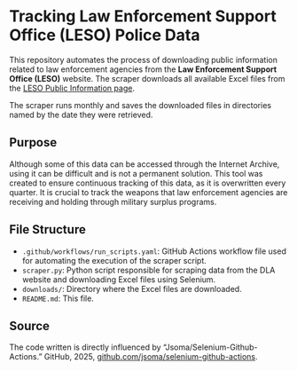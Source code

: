 # Tracking Law Enforcement Support Office (LESO) Police Data

This repository automates the process of downloading public information related to law enforcement agencies from the **Law Enforcement Support Office (LESO)** website. The scraper  downloads all available Excel files from the [LESO Public Information page](https://www.dla.mil/Disposition-Services/Offers/Law-Enforcement/Public-Information/).

The scraper runs monthly and saves the downloaded files in directories named by the date they were retrieved. 

## Purpose

Although some of this data can be accessed through the Internet Archive, using it can be difficult and is not a permanent solution. This tool was created to ensure continuous tracking of this data, as it is overwritten every quarter. It is crucial to track the weapons that law enforcement agencies are receiving and holding through military surplus programs.


## File Structure
- `.github/workflows/run_scripts.yaml`: GitHub Actions workflow file used for automating the execution of the scraper script.
- `scraper.py`: Python script responsible for scraping data from the DLA website and downloading Excel files using Selenium.
- `downloads/`: Directory where the Excel files are downloaded.
- `README.md`: This file.

## Source
The code written is directly influenced by “Jsoma/Selenium-Github-Actions.” GitHub, 2025, [github.com/jsoma/selenium-github-actions](github.com/jsoma/selenium-github-actions).
